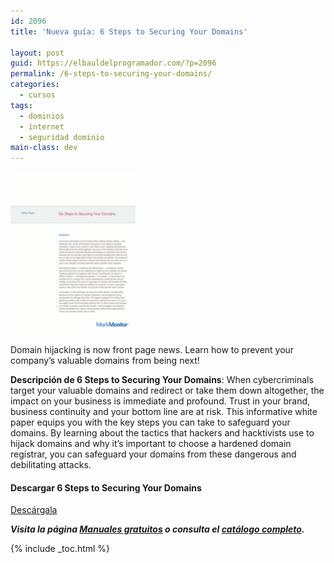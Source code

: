 ```yaml
---
id: 2096
title: 'Nueva guía: 6 Steps to Securing Your Domains'

layout: post
guid: https://elbauldelprogramador.com/?p=2096
permalink: /6-steps-to-securing-your-domains/
categories:
  - cursos
tags:
  - dominios
  - internet
  - seguridad dominio
main-class: dev
---
```

[<img src="/assets/img/2014/01/six-steps-to-securing-your-domains-2.png" alt="6 Steps to Securing Your Domains" width="200" height="259" class="alignleft size-full wp-image-2097" />][1]

Domain hijacking is now front page news. Learn how to prevent your company&#8217;s valuable domains from being next!

**Descripción de 6 Steps to Securing Your Domains**: When cybercriminals target your valuable domains and redirect or take them down altogether, the impact on your business is immediate and profound. Trust in your brand, business continuity and your bottom line are at risk. This informative white paper equips you with the key steps you can take to safeguard your domains. By learning about the tactics that hackers and hacktivists use to hijack domains and why it&#8217;s important to choose a hardened domain registrar, you can safeguard your domains from these dangerous and debilitating attacks.

#### Descargar 6 Steps to Securing Your Domains

<div class="btn-success">
  <a href="http://elbauldelprogramador.tradepub.com/free/w_mm47/" target="_blank" class="wi-button style-3">Descárgala<i class="icon-download icon-2x"></i></a>
</div>

***Visita la página [Manuales gratuitos][2] o consulta el [catálogo completo][3].*** 



 [1]: http://elbauldelprogramador.tradepub.com/free/w_mm47/prgm.cgi
 [2]: /manuales-gratuitos/
 [3]: http://elbauldelprogramador.tradepub.com/category/information-technology/1207/ "Catálogo completo de Guías gratuítas "

{% include _toc.html %}
